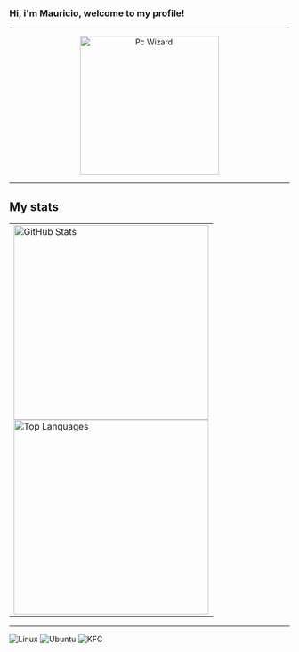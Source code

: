 ### Hi, i'm Mauricio, welcome to my profile!

---

<div align="center">
  
   <td>
      <img src="https://github.com/user-attachments/assets/e97d08fb-64a1-4d09-835a-c53b0a53cd7c" width="250" alt="Pc Wizard"/>
    </td>
    
</div>

---

## My stats

<div align="center">

<table>
  <tr>
    <td>
      <img src="https://github-readme-stats.vercel.app/api?username=mautaques&theme=aura" width="350" alt="GitHub Stats"/><br/>
      <img src="https://github-readme-stats.vercel.app/api/top-langs/?username=mautaques&theme=blue-green" width="350" alt="Top Languages"/>
    </td>
  </tr>
</table>

</div>


---

![Linux](https://img.shields.io/badge/Linux-FCC624?style=for-the-badge&logo=linux&logoColor=black)
![Ubuntu](https://img.shields.io/badge/Ubuntu-E95420?style=for-the-badge&logo=ubuntu&logoColor=white)
![KFC](https://img.shields.io/badge/KFC-F40027?style=for-the-badge&logo=kfc&logoColor=white)


